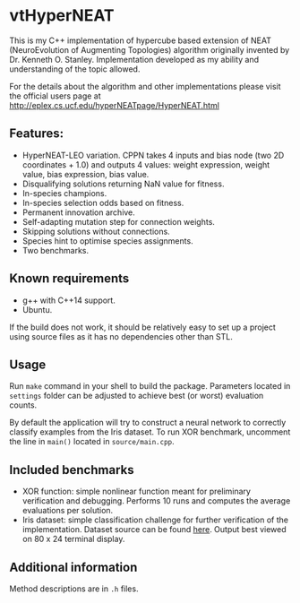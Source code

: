 # vtHyperNEAT

This is my C++ implementation of hypercube based extension of
NEAT (NeuroEvolution of Augmenting Topologies) algorithm
originally invented by Dr. Kenneth O. Stanley. Implementation
developed as my ability and understanding of the topic allowed.

For the details about the algorithm and other implementations
please visit the official users page at
http://eplex.cs.ucf.edu/hyperNEATpage/HyperNEAT.html

## Features:

* HyperNEAT-LEO variation. CPPN takes 4 inputs and bias node (two
2D coordinates + 1.0) and outputs 4 values: weight expression,
weight value, bias expression, bias value.
* Disqualifying solutions returning NaN value for fitness.
* In-species champions.
* In-species selection odds based on fitness.
* Permanent innovation archive.
* Self-adapting mutation step for connection weights.
* Skipping solutions without connections.
* Species hint to optimise species assignments.
* Two benchmarks.

## Known requirements

* g++ with C++14 support.
* Ubuntu.

If the build does not work, it should be relatively easy to
set up a project using source files as it has no dependencies
other than STL.

## Usage

Run `make` command in your shell to build the package. Parameters
located in `settings` folder can be adjusted to achieve best (or
worst) evaluation counts.

By default the application will try to construct a neural network
to correctly classify examples from the Iris dataset. To run XOR
benchmark, uncomment the line in `main()` located in
`source/main.cpp`.

## Included benchmarks

* XOR function: simple nonlinear function meant for preliminary
verification and debugging. Performs 10 runs and computes the
average evaluations per solution.
* Iris dataset: simple classification challenge for further
verification of the implementation. Dataset source can be found
[here](https://archive.ics.uci.edu/ml/datasets/Iris). Output best
viewed on 80 x 24 terminal display.

## Additional information

Method descriptions are in `.h` files.
